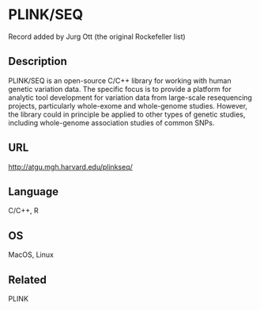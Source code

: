 # PLINK/SEQ
Record added by Jurg Ott (the original Rockefeller list)

## Description
PLINK/SEQ is an open-source C/C++ library for working with human genetic variation data. The specific focus is to provide a platform for analytic tool development for variation data from large-scale resequencing projects, particularly whole-exome and whole-genome studies. However, the library could in principle be applied to other types of genetic studies, including whole-genome association studies of common SNPs.

## URL
http://atgu.mgh.harvard.edu/plinkseq/

## Language
C/C++, R

## OS
MacOS, Linux

## Related
PLINK